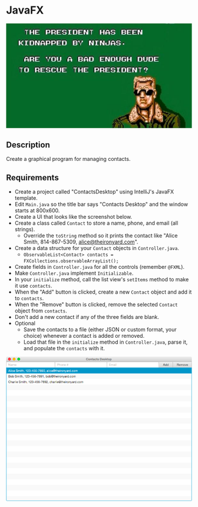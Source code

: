 # JavaFX

![screenshot](screenshot.jpg)

## Description

Create a graphical program for managing contacts.

## Requirements

* Create a project called "ContactsDesktop" using IntelliJ's JavaFX template.
* Edit `Main.java` so the title bar says "Contacts Desktop" and the window starts at 800x600.
* Create a UI that looks like the screenshot below.
* Create a class called `Contact` to store a name, phone, and email (all strings).
  * Override the `toString` method so it prints the contact like "Alice Smith, 814-867-5309, alice@theironyard.com".
* Create a data structure for your `Contact` objects in `Controller.java`.
  * `ObservableList<Contact> contacts = FXCollections.observableArrayList();`
* Create fields in `Controller.java` for all the controls (remember `@FXML`).
* Make `Controller.java` implement `Initializable`.
* In your `initialize` method, call the list view's `setItems` method to make it use `contacts`.
* When the "Add" button is clicked, create a new `Contact` object and add it to `contacts`.
* When the "Remove" button is clicked, remove the selected `Contact` object from `contacts`.
* Don't add a new contact if any of the three fields are blank.
* Optional
  * Save the contacts to a file (either JSON or custom format, your choice) whenever a contact is added or removed.
  * Load that file in the `initialize` method in `Controller.java`, parse it, and populate the `contacts` with it.

![screenshot](screenshot.png)
